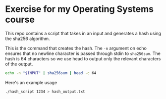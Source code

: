 # Exercise for my Operating Systems course

This repo contains a script that takes in an input and generates a hash using
the sha256 algorithm.

This is the command that creates the hash. The `-n` argument on echo ensures
that no newline character is passed through stdin to `sha256sum`. The hash is
64 characters so we use head to output only the relevant characters of the
output.

```bash
echo -n "$INPUT" | sha256sum | head -c 64
```

Here's an example usage

```bash
./hash_script 1234 > hash_output.txt
```
